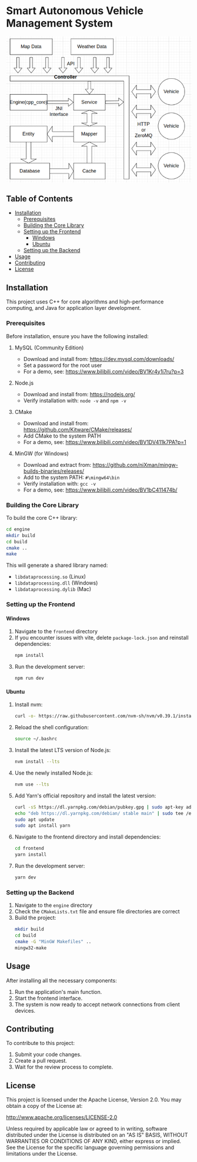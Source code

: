 # Smart Autonomous Vehicle Management System

![Architecture](./arch/architecture.png)

## Table of Contents
- [Installation](#installation)
  - [Prerequisites](#prerequisites)
  - [Building the Core Library](#building-the-core-library)
  - [Setting up the Frontend](#setting-up-the-frontend)
    - [Windows](#windows)
    - [Ubuntu](#ubuntu)
  - [Setting up the Backend](#setting-up-the-backend)
- [Usage](#usage)
- [Contributing](#contributing)
- [License](#license)

## Installation

This project uses C++ for core algorithms and high-performance computing, and Java for application layer development.

### Prerequisites

Before installation, ensure you have the following installed:

1. MySQL (Community Edition)
   - Download and install from: https://dev.mysql.com/downloads/
   - Set a password for the root user
   - For a demo, see: https://www.bilibili.com/video/BV1Kr4y1i7ru?p=3

2. Node.js
   - Download and install from: https://nodejs.org/
   - Verify installation with: `node -v` and `npm -v`

3. CMake
   - Download and install from: https://github.com/Kitware/CMake/releases/
   - Add CMake to the system PATH
   - For a demo, see: https://www.bilibili.com/video/BV1DV411k7PA?p=1

4. MinGW (for Windows)
   - Download and extract from: https://github.com/niXman/mingw-builds-binaries/releases/
   - Add to the system PATH: `#\mingw64\bin`
   - Verify installation with: `gcc -v`
   - For a demo, see: https://www.bilibili.com/video/BV1bC411474b/

### Building the Core Library

To build the core C++ library:

```bash
cd engine
mkdir build
cd build
cmake ..
make
```

This will generate a shared library named:
- `libdataprocessing.so` (Linux)
- `libdataprocessing.dll` (Windows)
- `libdataprocessing.dylib` (Mac)

### Setting up the Frontend

#### Windows

1. Navigate to the `frontend` directory
2. If you encounter issues with vite, delete `package-lock.json` and reinstall dependencies:
   ```bash
   npm install
   ```
3. Run the development server:
   ```bash
   npm run dev
   ```

#### Ubuntu

1. Install nvm:
   ```bash
   curl -o- https://raw.githubusercontent.com/nvm-sh/nvm/v0.39.1/install.sh | bash
   ```

2. Reload the shell configuration:
   ```bash
   source ~/.bashrc
   ```

3. Install the latest LTS version of Node.js:
   ```bash
   nvm install --lts
   ```

4. Use the newly installed Node.js:
   ```bash
   nvm use --lts
   ```

5. Add Yarn's official repository and install the latest version:
   ```bash
   curl -sS https://dl.yarnpkg.com/debian/pubkey.gpg | sudo apt-key add -
   echo "deb https://dl.yarnpkg.com/debian/ stable main" | sudo tee /etc/apt/sources.list.d/yarn.list
   sudo apt update
   sudo apt install yarn
   ```

6. Navigate to the frontend directory and install dependencies:
   ```bash
   cd frontend
   yarn install
   ```

7. Run the development server:
   ```bash
   yarn dev
   ```

### Setting up the Backend

1. Navigate to the `engine` directory
2. Check the `CMakeLists.txt` file and ensure file directories are correct
3. Build the project:
   ```bash
   mkdir build
   cd build
   cmake -G "MinGW Makefiles" ..
   mingw32-make
   ```

## Usage

After installing all the necessary components:

1. Run the application's main function.
2. Start the frontend interface.
3. The system is now ready to accept network connections from client devices.

## Contributing

To contribute to this project:

1. Submit your code changes.
2. Create a pull request.
3. Wait for the review process to complete.

## License

This project is licensed under the Apache License, Version 2.0. You may obtain a copy of the License at:

http://www.apache.org/licenses/LICENSE-2.0

Unless required by applicable law or agreed to in writing, software distributed under the License is distributed on an "AS IS" BASIS, WITHOUT WARRANTIES OR CONDITIONS OF ANY KIND, either express or implied. See the License for the specific language governing permissions and limitations under the License.
